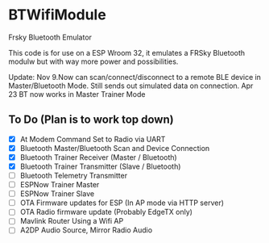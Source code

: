 # BTWifiModule
Frsky Bluetooth Emulator

This code is for use on a ESP Wroom 32, it emulates a FRSky Bluetooth modulw but with way more power and possibilities.

Update: 
Nov 9.Now can scan/connect/disconnect to a remote BLE device in Master/Bluetooth Mode. Still sends out simulated data on connection.
Apr 23 BT now works in Master Trainer Mode

To Do (Plan is to work top down)
---------
- [x] At Modem Command Set to Radio via UART
- [x] Bluetooth Master/Bluetooth Scan and Device Connection
- [x] Bluetooth Trainer Receiver (Master / Bluetooth)
- [X] Bluetooth Trainer Transmitter (Slave / Bluetooth)
- [ ] Bluetooth Telemetry Transmitter
- [ ] ESPNow Trainer Master
- [ ] ESPNow Trainer Slave
- [ ] OTA Firmware updates for ESP (In AP mode via HTTP server)
- [ ] OTA Radio firmware update (Probably EdgeTX only)
- [ ] Mavlink Router Using a Wifi AP
- [ ] A2DP Audio Source, Mirror Radio Audio

